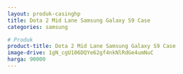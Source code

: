 ```yaml
---
layout: produk-casinghp
title: Dota 2 Mid Lane Samsung Galaxy S9 Case
categories: samsung

# Produk
product-title: Dota 2 Mid Lane Samsung Galaxy S9 Case
image-drive: 1gN_cgU106DQYe62gf4nkNlRdGe4umNuC
harga: 90000
---
```

